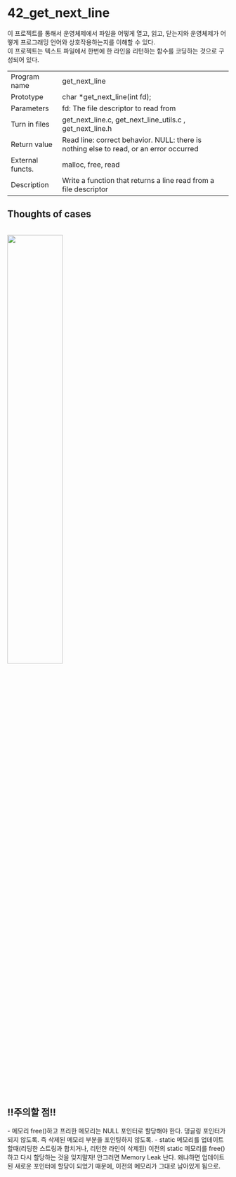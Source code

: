 # 42_get_next_line
<p>
이 프로젝트를 통해서 운영체제에서 파일을 어떻게 열고, 읽고, 닫는지와 운영체제가 어떻게 프로그래밍 언어와 상호작용하는지를 이해할 수 있다.
  <br>
이 프로젝트는 텍스트 파일에서 한번에 한 라인을 리턴하는 함수를 코딩하는 것으로 구성되어 있다.
</p>

|          |         |
| -------- | ------- |
| Program name  | get_next_line   |
| Prototype | char *get_next_line(int fd);     |
| Parameters    | fd: The file descriptor to read from   |
| Turn in files    | get_next_line.c, get_next_line_utils.c , get_next_line.h   |
| Return value   | Read line: correct behavior. NULL: there is nothing else to read, or an error occurred   |
| External functs.     | malloc, free,  read   |
| Description    | Write a function that returns a line read from a file descriptor   |

  <h2> Thoughts of cases </h2>
<br>
<img src="https://github.com/yeji0205/42_get_next_line/assets/40808293/d5c16673-1ac6-4884-a270-4d4b557b48f5" width=50%>
<h2>!!주의할 점!! </h2>
- 메모리 free()하고 프리한 메모리는 NULL 포인터로 할당해야 한다. 댕글링 포인터가 되지 않도록. 즉 삭제된 메모리 부분을 포인팅하지 않도록. 
- static 메모리를 업데이트 할때(리딩한 스트링과 합치거나, 리턴한 라인이 삭제된) 이전의 static 메모리를 free()하고 다시 할당하는 것을 잊지말자! 안그러면 Memory Leak 난다. 왜냐하면 업데이트된 새로운 포인터에 할당이 되었기 때문에, 이전의 메모리가 그대로 남아있게 됨으로.

